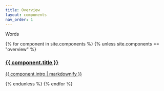 ```yaml
---
title: Overview
layout: components
nav_order: 1
---
```


Words
<div>
 <div class="category-tiles">
  {% for component in site.components %}
  {% unless site.components == "overview" %}
  <div>
    <a href="{{site.baseurl}}{{ component.url }}">
      <h3>{{ component.title }}</h3>
      <p>{{ component.intro | markdownify }}</p>
    </a>
  </div>
  {% endunless %}
  {% endfor %}  
 </div>
</div>
